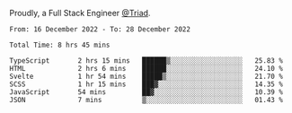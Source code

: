 Proudly, a Full Stack Engineer [@Triad](https://github.com/Triad-Behavioral-Health).
<!--START_SECTION:waka-->

```text
From: 16 December 2022 - To: 28 December 2022

Total Time: 8 hrs 45 mins

TypeScript       2 hrs 15 mins   ██████▒░░░░░░░░░░░░░░░░░░   25.83 %
HTML             2 hrs 6 mins    ██████░░░░░░░░░░░░░░░░░░░   24.10 %
Svelte           1 hr 54 mins    █████▒░░░░░░░░░░░░░░░░░░░   21.70 %
SCSS             1 hr 15 mins    ███▓░░░░░░░░░░░░░░░░░░░░░   14.35 %
JavaScript       54 mins         ██▓░░░░░░░░░░░░░░░░░░░░░░   10.39 %
JSON             7 mins          ▒░░░░░░░░░░░░░░░░░░░░░░░░   01.43 %
```

<!--END_SECTION:waka-->
